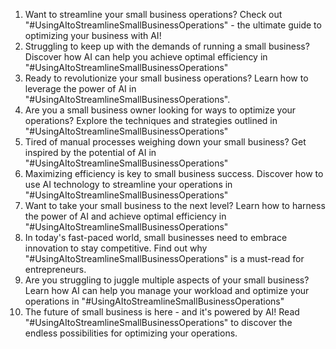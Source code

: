 1. Want to streamline your small business operations? Check out "#UsingAItoStreamlineSmallBusinessOperations" - the ultimate guide to optimizing your business with AI!
2. Struggling to keep up with the demands of running a small business? Discover how AI can help you achieve optimal efficiency in "#UsingAItoStreamlineSmallBusinessOperations"
3. Ready to revolutionize your small business operations? Learn how to leverage the power of AI in "#UsingAItoStreamlineSmallBusinessOperations".
4. Are you a small business owner looking for ways to optimize your operations? Explore the techniques and strategies outlined in "#UsingAItoStreamlineSmallBusinessOperations"
5. Tired of manual processes weighing down your small business? Get inspired by the potential of AI in "#UsingAItoStreamlineSmallBusinessOperations"
6. Maximizing efficiency is key to small business success. Discover how to use AI technology to streamline your operations in "#UsingAItoStreamlineSmallBusinessOperations"
7. Want to take your small business to the next level? Learn how to harness the power of AI and achieve optimal efficiency in "#UsingAItoStreamlineSmallBusinessOperations"
8. In today's fast-paced world, small businesses need to embrace innovation to stay competitive. Find out why "#UsingAItoStreamlineSmallBusinessOperations" is a must-read for entrepreneurs.
9. Are you struggling to juggle multiple aspects of your small business? Learn how AI can help you manage your workload and optimize your operations in "#UsingAItoStreamlineSmallBusinessOperations"
10. The future of small business is here - and it's powered by AI! Read "#UsingAItoStreamlineSmallBusinessOperations" to discover the endless possibilities for optimizing your operations.
